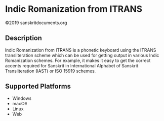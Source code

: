 Indic Romanization from ITRANS
=================

©2019 sanskritdocuments.org

Description
-------------

Indic Romanization from ITRANS is a phonetic keyboard using the ITRANS transliteration scheme 
which can be used for getting output in various Indic Romanization schemes. For example, 
it makes it easy to get the correct accents required for Sanskrit in International Alphabet of Sanskrit Transliteration (IAST)
or ISO 15919 schemes.


Supported Platforms
------------------------
* Windows
* macOS
* Linux
* Web